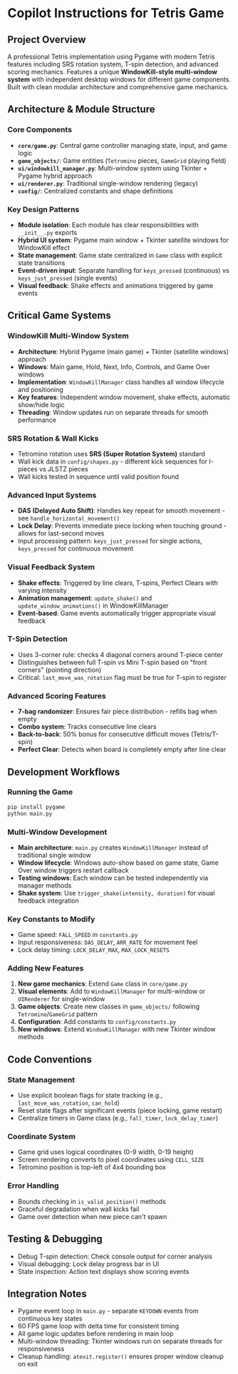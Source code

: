 # Copilot Instructions for Tetris Game

## Project Overview

A professional Tetris implementation using Pygame with modern Tetris features including SRS rotation system, T-spin detection, and advanced scoring mechanics. Features a unique **WindowKill-style multi-window system** with independent desktop windows for different game components. Built with clean modular architecture and comprehensive game mechanics.

## Architecture & Module Structure

### Core Components

- **`core/game.py`**: Central game controller managing state, input, and game logic
- **`game_objects/`**: Game entities (`Tetromino` pieces, `GameGrid` playing field)
- **`ui/windowkill_manager.py`**: Multi-window system using Tkinter + Pygame hybrid approach
- **`ui/renderer.py`**: Traditional single-window rendering (legacy)
- **`config/`**: Centralized constants and shape definitions

### Key Design Patterns

- **Module isolation**: Each module has clear responsibilities with `__init__.py` exports
- **Hybrid UI system**: Pygame main window + Tkinter satellite windows for WindowKill effect
- **State management**: Game state centralized in `Game` class with explicit state transitions
- **Event-driven input**: Separate handling for `keys_pressed` (continuous) vs `keys_just_pressed` (single events)
- **Visual feedback**: Shake effects and animations triggered by game events

## Critical Game Systems

### WindowKill Multi-Window System

- **Architecture**: Hybrid Pygame (main game) + Tkinter (satellite windows) approach
- **Windows**: Main game, Hold, Next, Info, Controls, and Game Over windows
- **Implementation**: `WindowKillManager` class handles all window lifecycle and positioning
- **Key features**: Independent window movement, shake effects, automatic show/hide logic
- **Threading**: Window updates run on separate threads for smooth performance

### SRS Rotation & Wall Kicks

- Tetromino rotation uses **SRS (Super Rotation System)** standard
- Wall kick data in `config/shapes.py` - different kick sequences for I-pieces vs JLSTZ pieces
- Wall kicks tested in sequence until valid position found

### Advanced Input Systems

- **DAS (Delayed Auto Shift)**: Handles key repeat for smooth movement - see `handle_horizontal_movement()`
- **Lock Delay**: Prevents immediate piece locking when touching ground - allows for last-second moves
- Input processing pattern: `keys_just_pressed` for single actions, `keys_pressed` for continuous movement

### Visual Feedback System

- **Shake effects**: Triggered by line clears, T-spins, Perfect Clears with varying intensity
- **Animation management**: `update_shake()` and `update_window_animations()` in WindowKillManager
- **Event-based**: Game events automatically trigger appropriate visual feedback

### T-Spin Detection

- Uses 3-corner rule: checks 4 diagonal corners around T-piece center
- Distinguishes between full T-spin vs Mini T-spin based on "front corners" (pointing direction)
- Critical: `last_move_was_rotation` flag must be true for T-spin to register

### Advanced Scoring Features

- **7-bag randomizer**: Ensures fair piece distribution - refills bag when empty
- **Combo system**: Tracks consecutive line clears
- **Back-to-back**: 50% bonus for consecutive difficult moves (Tetris/T-spin)
- **Perfect Clear**: Detects when board is completely empty after line clear

## Development Workflows

### Running the Game

```bash
pip install pygame
python main.py
```

### Multi-Window Development

- **Main architecture**: `main.py` creates `WindowKillManager` instead of traditional single window
- **Window lifecycle**: Windows auto-show based on game state, Game Over window triggers restart callback
- **Testing windows**: Each window can be tested independently via manager methods
- **Shake system**: Use `trigger_shake(intensity, duration)` for visual feedback integration

### Key Constants to Modify

- Game speed: `FALL_SPEED` in `constants.py`
- Input responsiveness: `DAS_DELAY`, `ARR_RATE` for movement feel
- Lock delay timing: `LOCK_DELAY_MAX`, `MAX_LOCK_RESETS`

### Adding New Features

1. **New game mechanics**: Extend `Game` class in `core/game.py`
2. **Visual elements**: Add to `WindowKillManager` for multi-window or `UIRenderer` for single-window
3. **Game objects**: Create new classes in `game_objects/` following `Tetromino`/`GameGrid` pattern
4. **Configuration**: Add constants to `config/constants.py`
5. **New windows**: Extend `WindowKillManager` with new Tkinter window methods

## Code Conventions

### State Management

- Use explicit boolean flags for state tracking (e.g., `last_move_was_rotation`, `can_hold`)
- Reset state flags after significant events (piece locking, game restart)
- Centralize timers in Game class (e.g., `fall_timer`, `lock_delay_timer`)

### Coordinate System

- Game grid uses logical coordinates (0-9 width, 0-19 height)
- Screen rendering converts to pixel coordinates using `CELL_SIZE`
- Tetromino position is top-left of 4x4 bounding box

### Error Handling

- Bounds checking in `is_valid_position()` methods
- Graceful degradation when wall kicks fail
- Game over detection when new piece can't spawn

## Testing & Debugging

- Debug T-spin detection: Check console output for corner analysis
- Visual debugging: Lock delay progress bar in UI
- State inspection: Action text displays show scoring events

## Integration Notes

- Pygame event loop in `main.py` - separate `KEYDOWN` events from continuous key states
- 60 FPS game loop with delta time for consistent timing
- All game logic updates before rendering in main loop
- Multi-window threading: Tkinter windows run on separate threads for responsiveness
- Cleanup handling: `atexit.register()` ensures proper window cleanup on exit

